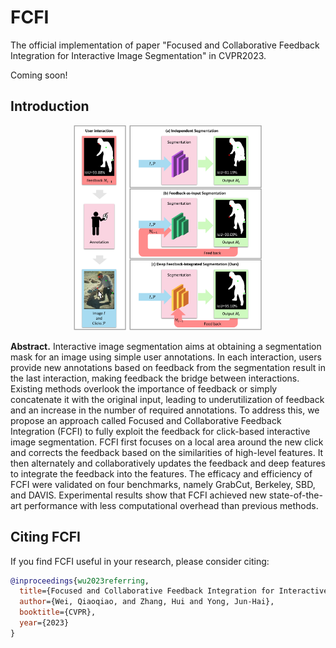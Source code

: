 # FCFI
The official implementation of paper "Focused and Collaborative Feedback Integration for Interactive Image Segmentation" in CVPR2023.

Coming soon!
## Introduction
<div align=center><img src="figs/beginning.jpg" width="60%"/></div>

**Abstract.** Interactive image segmentation aims at obtaining a segmentation mask for an image using simple user annotations.
In each interaction, users provide new annotations based on feedback from the segmentation result in the last interaction,
making feedback the bridge between interactions.
Existing methods overlook the importance of feedback or simply concatenate it with the original input,
leading to underutilization of feedback and an increase in the number of required annotations.
To address this,
we propose an approach called Focused and Collaborative Feedback Integration (FCFI) to fully exploit the feedback for click-based interactive image segmentation.
FCFI first focuses on a local area around the new click
and corrects the feedback based on the similarities of high-level features.
It then alternately and collaboratively updates the feedback and deep features
to integrate the feedback into the features.
The efficacy and efficiency of FCFI were validated on four benchmarks,
namely GrabCut, Berkeley, SBD, and DAVIS.
Experimental results show that FCFI achieved new state-of-the-art performance
with less computational overhead than previous methods.

## Citing FCFI
If you find FCFI useful in your research, please consider citing:

```bibtex
@inproceedings{wu2023referring,
  title={Focused and Collaborative Feedback Integration for Interactive Image Segmentation},
  author={Wei, Qiaoqiao, and Zhang, Hui and Yong, Jun-Hai},
  booktitle={CVPR},
  year={2023}
}
```
